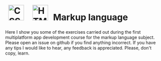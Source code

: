 # <a href="https://www.w3schools.com/css/" target="_blank"><img style="margin: 10px" src="https://profilinator.rishav.dev/skills-assets/css3-original-wordmark.svg" alt="CSS3" height="50" /></a>  <a href="https://en.wikipedia.org/wiki/HTML5" target="_blank"><img style="margin: 10px" src="https://profilinator.rishav.dev/skills-assets/html5-original-wordmark.svg" alt="HTML5" height="50" /></a>  Markup language
Here I show you some of the exercises carried out during the first multiplatform app development course for the markup language subject. 
Please open an issue on github if you find anything incorrect. If you have any tips I would like to hear, any feedback is appreciated. Please, don't copy, learn.
